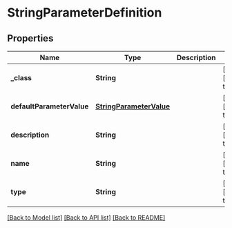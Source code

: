 # StringParameterDefinition
## Properties

| Name | Type | Description | Notes |
|------------ | ------------- | ------------- | -------------|
| **\_class** | **String** |  | [optional] [default to null] |
| **defaultParameterValue** | [**StringParameterValue**](StringParameterValue.md) |  | [optional] [default to null] |
| **description** | **String** |  | [optional] [default to null] |
| **name** | **String** |  | [optional] [default to null] |
| **type** | **String** |  | [optional] [default to null] |

[[Back to Model list]](../README.md#documentation-for-models) [[Back to API list]](../README.md#documentation-for-api-endpoints) [[Back to README]](../README.md)

